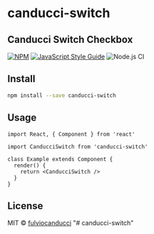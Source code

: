 # canducci-switch

## Canducci Switch Checkbox

[![NPM](https://img.shields.io/npm/v/canducci-switch.svg)](https://www.npmjs.com/package/canducci-switch) [![JavaScript Style Guide](https://img.shields.io/badge/code_style-standard-brightgreen.svg)](https://standardjs.com) ![Node.js CI](https://github.com/fulviocanducci/canducci-switch/workflows/Node.js%20CI/badge.svg)

## Install

```bash
npm install --save canducci-switch
```

## Usage

```tsx
import React, { Component } from 'react'

import CanducciSwitch from 'canducci-switch'

class Example extends Component {
  render() {
    return <CanducciSwitch />
  }
}
```

## License

MIT © [fulviocanducci](https://github.com/fulviocanducci)
"# canducci-switch" 
